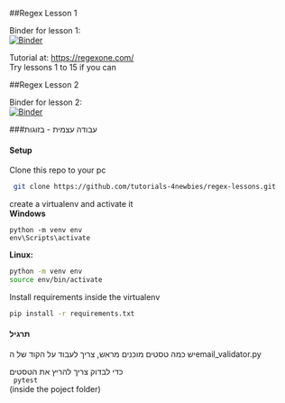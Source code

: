 ##Regex Lesson 1


Binder for lesson 1:   
[![Binder](https://mybinder.org/badge_logo.svg)](https://mybinder.org/v2/gh/tutorials-4newbies/regex-lessons/master?filepath=regex1.ipynb)

Tutorial at:
https://regexone.com/    
Try lessons 1 to 15 if you can    

   
   
##Regex Lesson 2

Binder for lesson 2:   
[![Binder](https://mybinder.org/badge_logo.svg)](https://mybinder.org/v2/gh/tutorials-4newbies/regex-lessons/master?filepath=regex2.ipynb)

###עבודה עצמית - בזוגות
#### Setup

Clone this repo to your pc   
```bash
 git clone https://github.com/tutorials-4newbies/regex-lessons.git
 ```

create a virtualenv and activate it   
**Windows**
```
python -m venv env
env\Scripts\activate
```

**Linux:** 
```bash
python -m venv env
source env/bin/activate
```

Install requirements inside the virtualenv 
```bash
pip install -r requirements.txt
```

#### תרגיל
יש כמה טסטים מוכנים מראש, צריך לעבוד על הקוד של הemail_validator.py

כדי לבדוק צריך להריץ את הטסטים    
``` pytest```   
 (inside the poject folder)